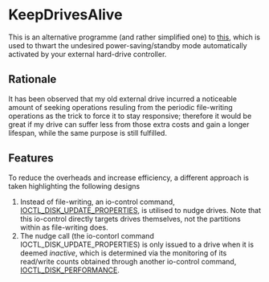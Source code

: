 # KeepDrivesAlive
This is an alternative programme (and rather simplified one) to [this](https://github.com/stsrki/KeepAliveHD), which is used to thwart the undesired power-saving/standby mode automatically activated by your external hard-drive controller.

## Rationale
It has been observed that my old external drive incurred a noticeable amount of seeking operations resuling from the periodic file-writing operations as the trick to force it to stay responsive; therefore it would be great if my drive can suffer less from those extra costs and gain a longer lifespan, while the same purpose is still fulfilled. 

## Features
To reduce the overheads and increase efficiency, a different approach is taken highlighting the following designs
1. Instead of file-writing, an io-control command, [IOCTL_DISK_UPDATE_PROPERTIES](https://docs.microsoft.com/en-us/windows/win32/api/winioctl/ni-winioctl-ioctl_disk_update_properties), is utilised to nudge drives. Note that this io-control directly targets drives themselves, not the partitions within as file-writing does.
2. The nudge call (the io-contorl command IOCTL_DISK_UPDATE_PROPERTIES) is only issued to a drive when it is deemed *inactive*, which is determined via the monitoring of its read/write counts obtained through another io-control command, [IOCTL_DISK_PERFORMANCE](https://docs.microsoft.com/en-us/windows/win32/api/winioctl/ni-winioctl-ioctl_disk_performance).
